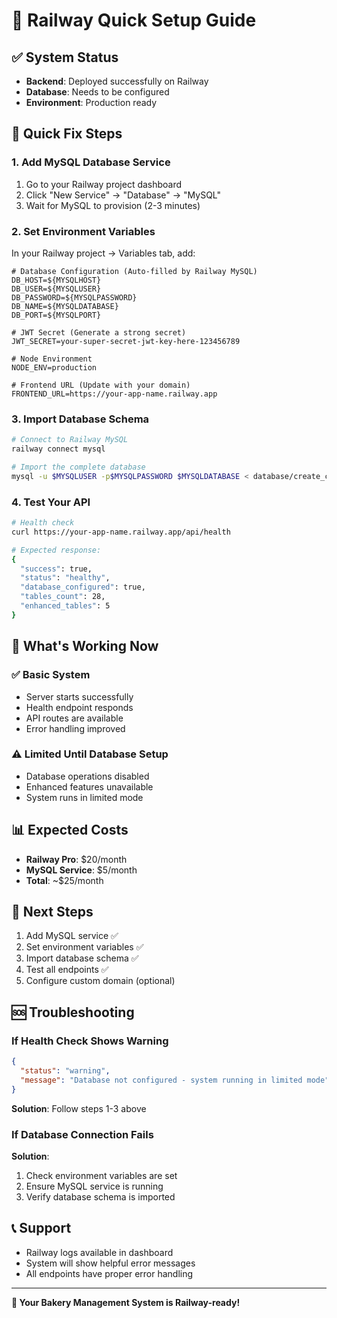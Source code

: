 # 🚀 Railway Quick Setup Guide

## ✅ System Status

- **Backend**: Deployed successfully on Railway
- **Database**: Needs to be configured
- **Environment**: Production ready

## 🔧 Quick Fix Steps

### 1. Add MySQL Database Service

1. Go to your Railway project dashboard
2. Click "New Service" → "Database" → "MySQL"
3. Wait for MySQL to provision (2-3 minutes)

### 2. Set Environment Variables

In your Railway project → Variables tab, add:

```env
# Database Configuration (Auto-filled by Railway MySQL)
DB_HOST=${MYSQLHOST}
DB_USER=${MYSQLUSER}
DB_PASSWORD=${MYSQLPASSWORD}
DB_NAME=${MYSQLDATABASE}
DB_PORT=${MYSQLPORT}

# JWT Secret (Generate a strong secret)
JWT_SECRET=your-super-secret-jwt-key-here-123456789

# Node Environment
NODE_ENV=production

# Frontend URL (Update with your domain)
FRONTEND_URL=https://your-app-name.railway.app
```

### 3. Import Database Schema

```bash
# Connect to Railway MySQL
railway connect mysql

# Import the complete database
mysql -u $MYSQLUSER -p$MYSQLPASSWORD $MYSQLDATABASE < database/create_complete_database.sql
```

### 4. Test Your API

```bash
# Health check
curl https://your-app-name.railway.app/api/health

# Expected response:
{
  "success": true,
  "status": "healthy",
  "database_configured": true,
  "tables_count": 28,
  "enhanced_tables": 5
}
```

## 🎯 What's Working Now

### ✅ Basic System

- Server starts successfully
- Health endpoint responds
- API routes are available
- Error handling improved

### ⚠️ Limited Until Database Setup

- Database operations disabled
- Enhanced features unavailable
- System runs in limited mode

## 📊 Expected Costs

- **Railway Pro**: $20/month
- **MySQL Service**: $5/month
- **Total**: ~$25/month

## 🔗 Next Steps

1. Add MySQL service ✅
2. Set environment variables ✅
3. Import database schema ✅
4. Test all endpoints ✅
5. Configure custom domain (optional)

## 🆘 Troubleshooting

### If Health Check Shows Warning

```json
{
  "status": "warning",
  "message": "Database not configured - system running in limited mode"
}
```

**Solution**: Follow steps 1-3 above

### If Database Connection Fails

**Solution**:

1. Check environment variables are set
2. Ensure MySQL service is running
3. Verify database schema is imported

## 📞 Support

- Railway logs available in dashboard
- System will show helpful error messages
- All endpoints have proper error handling

---

**🍞 Your Bakery Management System is Railway-ready!**
